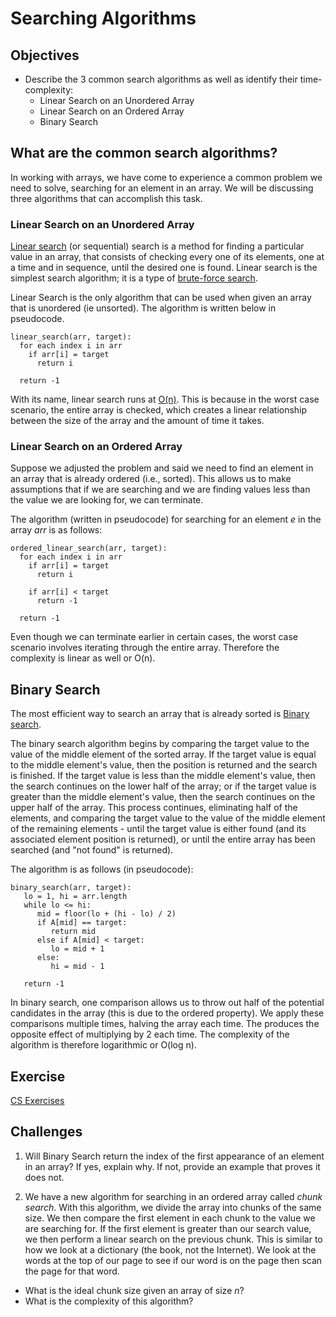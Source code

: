 # Searching Algorithms

## Objectives

* Describe the 3 common search algorithms as well as identify their time-complexity:
  * Linear Search on an Unordered Array
  * Linear Search on an Ordered Array
  * Binary Search

## What are the common search algorithms?

In working with arrays, we have come to experience a common problem we need to solve, searching for an element in an array. We will be discussing three algorithms that can accomplish this task.

### Linear Search on an Unordered Array

[Linear search](https://en.wikipedia.org/wiki/Linear_search) (or sequential) search is a method for finding a particular value in an array, that consists of checking every one of its elements, one at a time and in sequence, until the desired one is found. Linear search is the simplest search algorithm; it is a type of [brute-force search](https://en.wikipedia.org/wiki/Brute-force_search).

Linear Search is the only algorithm that can be used when given an array that is unordered (ie unsorted). The algorithm is written below in pseudocode.

```
linear_search(arr, target):
  for each index i in arr
    if arr[i] = target
      return i

  return -1
```

With its name, linear search runs at [O(n)](https://en.wikipedia.org/wiki/Time_complexity#Linear_time). This is because in the worst case scenario, the entire array is checked, which creates a linear relationship between the size of the array and the amount of time it takes.

### Linear Search on an Ordered Array

Suppose we adjusted the problem and said we need to find an element in an array that is already ordered (i.e., sorted). This allows us to make assumptions that if we are searching and we are finding values less than the value we are looking for, we can terminate.

The algorithm (written in pseudocode) for searching for an element _e_ in the array _arr_ is as follows:

```
ordered_linear_search(arr, target):
  for each index i in arr
    if arr[i] = target
      return i

    if arr[i] < target
      return -1

  return -1
```

Even though we can terminate earlier in certain cases, the worst case scenario involves iterating through the entire array. Therefore the complexity is linear as well or O(n).

## Binary Search

The most efficient way to search an array that is already sorted is [Binary search](https://en.wikipedia.org/wiki/Binary_search_algorithm).

The binary search algorithm begins by comparing the target value to the value of the middle element of the sorted array. If the target value is equal to the middle element's value, then the position is returned and the search is finished. If the target value is less than the middle element's value, then the search continues on the lower half of the array; or if the target value is greater than the middle element's value, then the search continues on the upper half of the array. This process continues, eliminating half of the elements, and comparing the target value to the value of the middle element of the remaining elements - until the target value is either found (and its associated element position is returned), or until the entire array has been searched (and "not found" is returned).

The algorithm is as follows (in pseudocode):

```
binary_search(arr, target):
   lo = 1, hi = arr.length
   while lo <= hi:
      mid = floor(lo + (hi - lo) / 2)
      if A[mid] == target:
         return mid            
      else if A[mid] < target:
         lo = mid + 1
      else:
         hi = mid - 1

   return -1
```

In binary search, one comparison allows us to throw out half of the potential candidates in the array (this is due to the ordered property). We apply these comparisons multiple times, halving the array each time. The produces the opposite effect of multiplying by 2 each time. The complexity of the algorithm is therefore logarithmic or O(log n).

## Exercise

[CS Exercises](https://github.com/gSchool/computer-science-drills)


## Challenges

1. Will Binary Search return the index of the first appearance of an element in an array? If yes, explain why. If not, provide an example that proves it does not.

2. We have a new algorithm for searching in an ordered array called _chunk search_. With this algorithm, we divide the array into chunks of the same size. We then compare the first element in each chunk to the value we are searching for. If the first element is greater than our search value, we then perform a linear search on the previous chunk. This is similar to how we look at a dictionary (the book, not the Internet). We look at the words at the top of our page to see if our word is on the page then scan the page for that word.

  * What is the ideal chunk size given an array of size _n_?
  * What is the complexity of this algorithm?
